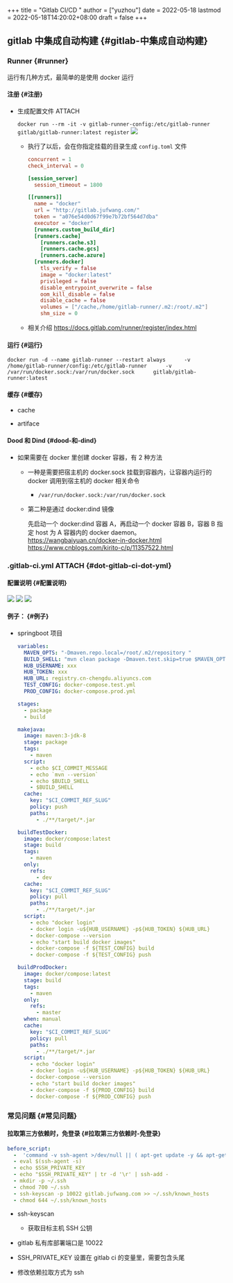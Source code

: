 +++
title = "Gitlab CI/CD "
author = ["yuzhou"]
date = 2022-05-18
lastmod = 2022-05-18T14:20:02+08:00
draft = false
+++

## gitlab 中集成自动构建 {#gitlab-中集成自动构建}


### Runner {#runner}

运行有几种方式，最简单的是使用 docker 运行


#### 注册 {#注册}

<!--list-separator-->

-  生成配置文件 <span class="tag"><span class="ATTACH">ATTACH</span></span>

    `docker run --rm -it -v gitlab-runner-config:/etc/gitlab-runner gitlab/gitlab-runner:latest register`
    ![](/ox-hugo/_20220505_115153screenshot.png)

    <!--list-separator-->

    -  执行了以后，会在你指定挂载的目录生成 `config.toml` 文件

        ```toml
        concurrent = 1
        check_interval = 0

        [session_server]
          session_timeout = 1800

        [[runners]]
          name = "docker"
          url = "http://gitlab.jufwang.com/"
          token = "a076e54d0d67f99e7b72bf564d7dba"
          executor = "docker"
          [runners.custom_build_dir]
          [runners.cache]
            [runners.cache.s3]
            [runners.cache.gcs]
            [runners.cache.azure]
          [runners.docker]
            tls_verify = false
            image = "docker:latest"
            privileged = false
            disable_entrypoint_overwrite = false
            oom_kill_disable = false
            disable_cache = false
            volumes = ["/cache,/home/gitlab-runner/.m2:/root/.m2"]
            shm_size = 0
        ```

    <!--list-separator-->

    -  相关介绍 <https://docs.gitlab.com/runner/register/index.html>


#### 运行 {#运行}

`docker run -d --name gitlab-runner --restart always      -v /home/gitlab-runner/config:/etc/gitlab-runner      -v /var/run/docker.sock:/var/run/docker.sock      gitlab/gitlab-runner:latest`


#### 缓存 {#缓存}

<!--list-separator-->

-  cache

<!--list-separator-->

-  artiface


#### Dood 和 Dind {#dood-和-dind}

<!--list-separator-->

-  如果需要在 docker 里创建 docker 容器，有 2 种方法

    <!--list-separator-->

    -  一种是需要把宿主机的 docker.sock 挂载到容器内，让容器内运行的 docker 调用到宿主机的 docker 相关命令

        <!--list-separator-->

        -  `/var/run/docker.sock:/var/run/docker.sock`

    <!--list-separator-->

    -  第二种是通过 docker:dind 镜像

        先启动一个 docker:dind 容器 A，再启动一个 docker 容器 B，容器 B 指定 host 为 A 容器内的 docker daemon。
            <https://wangbaiyuan.cn/docker-in-docker.html>
            <https://www.cnblogs.com/kirito-c/p/11357522.html>


### .gitlab-ci.yml <span class="tag"><span class="ATTACH">ATTACH</span></span> {#dot-gitlab-ci-dot-yml}


#### 配置说明 {#配置说明}

![](/ox-hugo/_20220506_085826screenshot.png)
![](/ox-hugo/_20220506_090033screenshot.png)
![](/ox-hugo/_20220506_090046screenshot.png)


#### 例子： {#例子}

<!--list-separator-->

-  springboot 项目

    ```yml
    variables:
      MAVEN_OPTS: "-Dmaven.repo.local=/root/.m2/repository "
      BUILD_SHELL: "mvn clean package -Dmaven.test.skip=true $MAVEN_OPTS"
      HUB_USERNAME: xxx
      HUB_TOKEN: xxx
      HUB_URL: registry.cn-chengdu.aliyuncs.com
      TEST_CONFIG: docker-compose.test.yml
      PROD_CONFIG: docker-compose.prod.yml

    stages:
      - package
      - build

    makejava:
      image: maven:3-jdk-8
      stage: package
      tags:
        - maven
      script:
        - echo $CI_COMMIT_MESSAGE
        - echo `mvn --version`
        - echo $BUILD_SHELL
        - $BUILD_SHELL
      cache:
        key: "$CI_COMMIT_REF_SLUG"
        policy: push
        paths:
          - ./**/target/*.jar

    buildTestDocker:
      image: docker/compose:latest
      stage: build
      tags:
        - maven
      only:
        refs:
          - dev
      cache:
        key: "$CI_COMMIT_REF_SLUG"
        policy: pull
        paths:
          - ./**/target/*.jar
      script:
        - echo "docker login"
        - docker login -u${HUB_USERNAME} -p${HUB_TOKEN} ${HUB_URL}
        - docker-compose --version
        - echo "start build docker images"
        - docker-compose -f ${TEST_CONFIG} build
        - docker-compose -f ${TEST_CONFIG} push

    buildProdDocker:
      image: docker/compose:latest
      stage: build
      tags:
        - maven
      only:
        refs:
          - master
      when: manual
      cache:
        key: "$CI_COMMIT_REF_SLUG"
        policy: pull
        paths:
          - ./**/target/*.jar
      script:
        - echo "docker login"
        - docker login -u${HUB_USERNAME} -p${HUB_TOKEN} ${HUB_URL}
        - docker-compose --version
        - echo "start build docker images"
        - docker-compose -f ${PROD_CONFIG} build
        - docker-compose -f ${PROD_CONFIG} push
    ```


### 常见问题 {#常见问题}


#### 拉取第三方依赖时，免登录 {#拉取第三方依赖时-免登录}

```yaml
before_script:
  -  'command -v ssh-agent >/dev/null || ( apt-get update -y && apt-get install openssh-client git -y )'
  - eval $(ssh-agent -s)
  - echo $SSH_PRIVATE_KEY
  - echo "$SSH_PRIVATE_KEY" | tr -d '\r' | ssh-add -
  - mkdir -p ~/.ssh
  - chmod 700 ~/.ssh
  - ssh-keyscan -p 10022 gitlab.jufwang.com >> ~/.ssh/known_hosts
  - chmod 644 ~/.ssh/known_hosts
```

<!--list-separator-->

-  ssh-keyscan

    <!--list-separator-->

    -  获取目标主机 SSH 公钥

<!--list-separator-->

-  gitlab 私有库部署端口是 10022

<!--list-separator-->

-  SSH_PRIVATE_KEY 设置在 gitlab ci 的变量里，需要包含头尾

<!--list-separator-->

-  修改依赖拉取方式为 ssh
